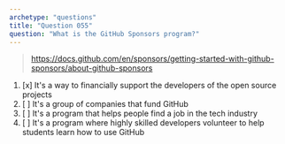 ```yaml
---
archetype: "questions"
title: "Question 055"
question: "What is the GitHub Sponsors program?"
---
```



> https://docs.github.com/en/sponsors/getting-started-with-github-sponsors/about-github-sponsors
1. [x] It's a way to financially support the developers of the open source projects
1. [ ] It's a group of companies that fund GitHub
1. [ ] It's a program that helps people find a job in the tech industry
1. [ ] It's a program where highly skilled developers volunteer to help students learn how to use GitHub
